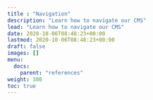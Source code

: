 ```yaml
---
title : "Navigation"
description: "Learn how to navigate our CMS"
lead: "Learn how to navigate our CMS"
date: 2020-10-06T08:48:23+00:00
lastmod: 2020-10-06T08:48:23+00:00
draft: false
images: []
menu:
  docs:
    parent: "references"
weight: 380
toc: true
---
```

